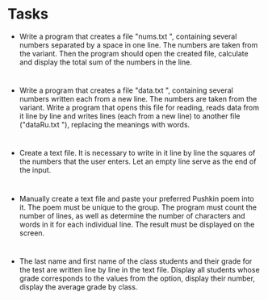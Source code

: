 # Tasks

- Write a program that creates a file "nums.txt ", containing
several numbers separated by a space in one line. The numbers are taken from
the variant. Then the program should open the created file, calculate and
display the total sum of the numbers in the line.
#
- Write a program that creates a file "data.txt ", containing
several numbers written each from a new line. The numbers are taken from
the variant. Write a program that opens this file for reading,
reads data from it line by line and writes lines (each from a new
line) to another file ("dataRu.txt "), replacing the meanings with words.
#
- Create a text file. It is necessary to write in it line by line 
the squares of the numbers that the user enters. Let an
empty line serve as the end of the input.
#
- Manually create a text file and paste your preferred
Pushkin poem into it. The poem must be unique to the group. 
The program must count the number of lines, as well
as determine the number of characters and words in it for each individual line. The result must
be displayed on the screen.
#
- The last name and first name of the class students and
their grade for the test are written line by line in the text file. Display all students whose grade
corresponds to the values from the option, display their number, display the average
grade by class.
